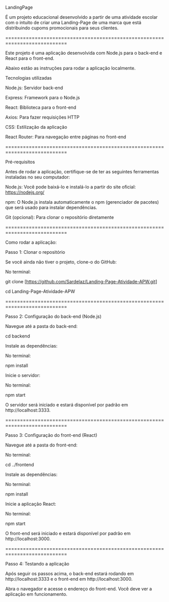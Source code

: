 LandingPage 

É um projeto educacional desenvolvido a partir de uma atividade escolar com o intuito de criar uma Landing-Page de uma marca que está distribuindo cupoms promocionais para seus clientes.

===========================================================================

Este projeto é uma aplicação desenvolvida com Node.js para o back-end e React para o front-end.

Abaixo estão as instruções para rodar a aplicação localmente.

Tecnologias utilizadas

Node.js: Servidor back-end

Express: Framework para o Node.js

React: Biblioteca para o front-end

Axios: Para fazer requisições HTTP

CSS: Estilização da aplicação

React Router: Para navegação entre páginas no front-end

===========================================================================

Pré-requisitos

Antes de rodar a aplicação, certifique-se de ter as seguintes ferramentas instaladas no seu computador:

Node.js: Você pode baixá-lo e instalá-lo a partir do site oficial: https://nodejs.org/

npm: O Node.js instala automaticamente o npm (gerenciador de pacotes) que será usado para instalar dependências.

Git (opcional): Para clonar o repositório diretamente

===========================================================================

Como rodar a aplicação:

Passo 1: Clonar o repositório

Se você ainda não tiver o projeto, clone-o do GitHub:

No terminal:

git clone [https://github.com/Sardelaz/Landing-Page-Atividade-APW.git]

cd Landing-Page-Atividade-APW

===========================================================================

Passo 2: Configuração do back-end (Node.js)

Navegue até a pasta do back-end:

cd backend

Instale as dependências:

No terminal:

npm install

Inicie o servidor:

No terminal:

npm start

O servidor será iniciado e estará disponível por padrão em http://localhost:3333.

===========================================================================

Passo 3: Configuração do front-end (React)

Navegue até a pasta do front-end:

No terminal:

cd ../frontend

Instale as dependências:

No terminal:

npm install

Inicie a aplicação React:

No terminal:

npm start

O front-end será iniciado e estará disponível por padrão em http://localhost:3000.

===========================================================================

Passo 4: Testando a aplicação

Após seguir os passos acima, o back-end estará rodando em http://localhost:3333 e o front-end em http://localhost:3000. 

Abra o navegador e acesse o endereço do front-end. Você deve ver a aplicação em funcionamento.
